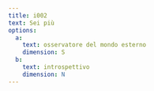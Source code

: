 ```yaml
---
title: i002
text: Sei più
options:
  a: 
    text: osservatore del mondo esterno
    dimension: S
  b: 
    text: introspettivo
    dimension: N
---
```

